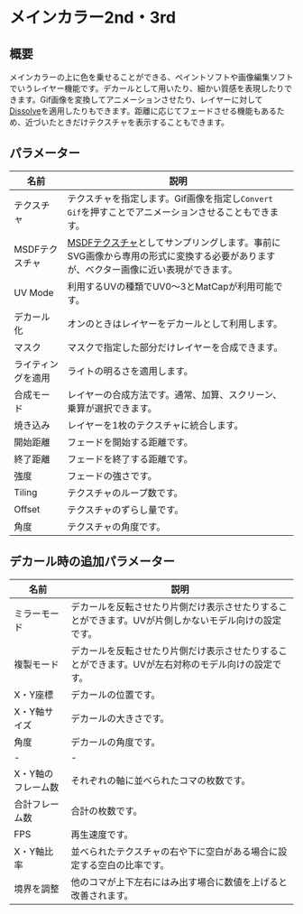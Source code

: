 # メインカラー2nd・3rd

## 概要
メインカラーの上に色を乗せることができる、ペイントソフトや画像編集ソフトでいうレイヤー機能です。デカールとして用いたり、細かい質感を表現したりできます。Gif画像を変換してアニメーションさせたり、レイヤーに対して[Dissolve](#dissolve)を適用したりもできます。距離に応じてフェードさせる機能もあるため、近づいたときだけテクスチャを表示することもできます。

## パラメーター

|名前|説明|
|-|-|
|テクスチャ|テクスチャを指定します。Gif画像を指定し`Convert Gif`を押すことでアニメーションさせることもできます。|
|MSDFテクスチャ|[MSDFテクスチャ](https://github.com/Chlumsky/msdfgen)としてサンプリングします。事前にSVG画像から専用の形式に変換する必要がありますが、ベクター画像に近い表現ができます。|
|UV Mode|利用するUVの種類でUV0～3とMatCapが利用可能です。|
|デカール化|オンのときはレイヤーをデカールとして利用します。|
|マスク|マスクで指定した部分だけレイヤーを合成できます。|
|ライティングを適用|ライトの明るさを適用します。|
|合成モード|レイヤーの合成方法です。通常、加算、スクリーン、乗算が選択できます。|
|焼き込み|レイヤーを1枚のテクスチャに統合します。|
|開始距離|フェードを開始する距離です。|
|終了距離|フェードを終了する距離です。|
|強度|フェードの強さです。|
|Tiling|テクスチャのループ数です。|
|Offset|テクスチャのずらし量です。|
|角度|テクスチャの角度です。|

## デカール時の追加パラメーター

|名前|説明|
|-|-|
|ミラーモード|デカールを反転させたり片側だけ表示させたりすることができます。UVが片側しかないモデル向けの設定です。|
|複製モード|デカールを反転させたり片側だけ表示させたりすることができます。UVが左右対称のモデル向けの設定です。|
|X・Y座標|デカールの位置です。|
|X・Y軸サイズ|デカールの大きさです。|
|角度|デカールの角度です。|
|-|-|
|X・Y軸のフレーム数|それぞれの軸に並べられたコマの枚数です。|
|合計フレーム数|合計の枚数です。|
|FPS|再生速度です。|
|X・Y軸比率|並べられたテクスチャの右や下に空白がある場合に設定する空白の比率です。|
|境界を調整|他のコマが上下左右にはみ出す場合に数値を上げると改善されます。|